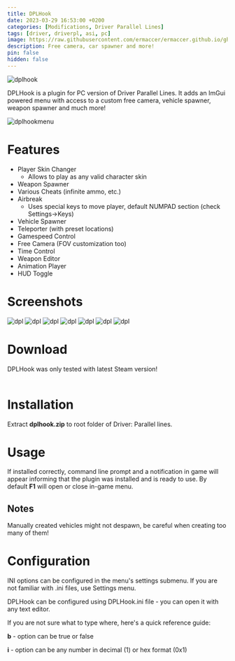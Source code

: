 ```yaml
---
title: DPLHook
date: 2023-03-29 16:53:00 +0200
categories: [Modifications, Driver Parallel Lines]
tags: [driver, driverpl, asi, pc]   
image: https://raw.githubusercontent.com/ermaccer/ermaccer.github.io/gh-pages/assets/mods/dpl/menu.jpg
description: Free camera, car spawner and more! 
pin: false
hidden: false
---
```


 <img class="img-fluid mx-auto" alt="dplhook" src="{% link assets/projects/dplhook_logo_export.png %}">


DPLHook is a plugin for PC version of Driver Parallel Lines. It adds an ImGui powered menu with access to a custom free camera,
vehicle spawner, weapon spawner and much more!

 <img class="img-fluid mx-auto" alt="dplhookmenu" src="{% link assets/mods/dpl/menu.jpg %}">


# Features
- Player Skin Changer
  - Allows to play as any valid character skin
- Weapon Spawner
- Various Cheats (infinite ammo, etc.)
- Airbreak
  - Uses special keys to move player, default NUMPAD section (check Settings->Keys)
- Vehicle Spawner
- Teleporter (with preset locations)
- Gamespeed Control
- Free Camera (FOV customization too)
- Time Control
- Weapon Editor
- Animation Player
- HUD Toggle


# Screenshots
<img class="img-fluid mx-auto" alt="dpl" src="{% link assets/mods/dpl/1.jpg %}">
<img class="img-fluid mx-auto" alt="dpl" src="{% link assets/mods/dpl/2.jpg %}">
<img class="img-fluid mx-auto" alt="dpl" src="{% link assets/mods/dpl/3.jpg %}">
<img class="img-fluid mx-auto" alt="dpl" src="{% link assets/mods/dpl/4.jpg %}">
<img class="img-fluid mx-auto" alt="dpl" src="{% link assets/mods/dpl/5.jpg %}">
<img class="img-fluid mx-auto" alt="dpl" src="{% link assets/mods/dpl/6.jpg %}">
<img class="img-fluid mx-auto" alt="dpl" src="{% link assets/mods/dpl/7.jpg %}">

# Download

<div class="alert bg-dark">
 DPLHook was only tested with latest Steam version!
</div>


<a class="btn btn-block btn-dark bg-dark text-gray btn-lg" style="color: white;" href="https://github.com/ermaccer/DPLHook/releases/latest/download/dplhook.zip" role="button">
<i class="fas fa-download"></i>
Download
</a>

<a class="btn btn-block btn-dark bg-dark text-gray btn-lg" style="color: white;" href="https://github.com/ermaccer/DPLHook/" role="button">
<i class="fab fa-github"></i>
Source
</a>

# Installation 

Extract **dplhook.zip** to root folder of Driver: Parallel lines.



# Usage

If installed correctly, command line prompt and a notification in game will appear informing that the plugin was installed
and is ready to use. By default **F1** will open or close in-game menu.

## Notes
Manually created vehicles might not despawn, be careful when creating too many of them!

# Configuration


<div class="alert bg-dark">
 INI options can be configured in the menu's settings submenu. If you are not familiar with .ini files, use Settings menu.
</div>


DPLHook can be configured using DPLHook.ini file - you can open it with any text editor.


If you are not sure what to type where, here's a quick reference guide:

**b** - option can be true or false

**i** - option can be any number in decimal (1) or hex format (0x1)


